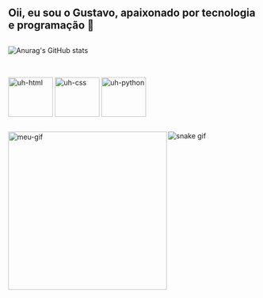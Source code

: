 ## Oii, eu sou o Gustavo, apaixonado por tecnologia e programação 🥽  
 ##
  ![Anurag's GitHub stats](https://github-readme-stats.vercel.app/api?username=uhlick&show_icons=true&theme=radical)
 ##
  
<div style="display: inline_block"><br>
<img align="center" alt="uh-html" height="80" width="90" src="" />
<img align="center" alt="uh-css" height="80" width="90" src="https://cdn.jsdelivr.net/gh/devicons/devicon/icons/css3/css3-original.svg" />
<img align="center" alt="uh-python" height="80" width="90" src="https://cdn.jsdelivr.net/gh/devicons/devicon/icons/python/python-original.svg" />
<div>

##

 
   <img align="left" alt="meu-gif" height="320" width="320" src="https://media4.giphy.com/media/VTtANKl0beDFQRLDTh/giphy.gif?cid=790b7611a6fda90e32599149ec0a3b7653d2a5342400d01d&rid=giphy.gif&ct=g">
 
 ![snake gif](https://github.com/uhlick/uhlick/blob/output/github-contribution-grid-snake.gif)
